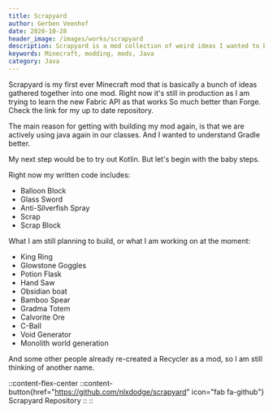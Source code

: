 ```yaml
---
title: Scrapyard
author: Gerben Veenhof
date: 2020-10-28
header_image: /images/works/scrapyard
description: Scrapyard is a mod collection of weird ideas I wanted to build but not put in a separete mod.
keywords: Minecraft, modding, mods, Java
category: Java
---
```


Scrapyard is my first ever Minecraft mod that is basically a bunch of ideas gathered together into one mod.
Right now it's still in production as I am trying to learn the new Fabric API as that works So much better than Forge.
Check the link for my up to date repository.

The main reason for getting with building my mod again, is that we are actively using java again in our classes. And I wanted to understand Gradle better.

My next step would be to try out Kotlin. But let's begin with the baby steps.

Right now my written code includes:

- Balloon Block
- Glass Sword
- Anti-Silverfish Spray
- Scrap
- Scrap Block

What I am still planning to build, or what I am working on at the moment:

- King Ring
- Glowstone Goggles
- Potion Flask
- Hand Saw
- Obsidian boat
- Bamboo Spear
- Gradma Totem
- Calvorite Ore
- C-Ball
- Void Generator
- Monolith world generation

And some other people already re-created a Recycler as a mod, so I am still thinking of another name.

::content-flex-center
    ::content-button{href="https://github.com/nlxdodge/scrapyard" icon="fab fa-github"}
    Scrapyard Repository
    ::
::
